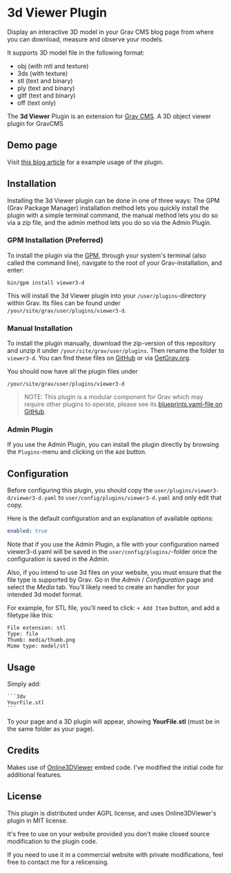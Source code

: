 # 3d Viewer Plugin

Display an interactive 3D model in your Grav CMS blog page from where you can download, measure and observe your models. 

It supports 3D model file in the following format:
- obj (with mtl and texture)
- 3ds (with texture)
- stl (text and binary)
- ply (text and binary)
- gltf (text and binary)
- off (text only)

The **3d Viewer** Plugin is an extension for [Grav CMS](http://github.com/getgrav/grav). A 3D object viewer plugin for GravCMS

## Demo page

Visit [this blog article](https://blog.cyril.by/en/documentation/3d%20models/filament-detector) for a example usage of the plugin.

## Installation

Installing the 3d Viewer plugin can be done in one of three ways: The GPM (Grav Package Manager) installation method lets you quickly install the plugin with a simple terminal command, the manual method lets you do so via a zip file, and the admin method lets you do so via the Admin Plugin.

### GPM Installation (Preferred)

To install the plugin via the [GPM](http://learn.getgrav.org/advanced/grav-gpm), through your system's terminal (also called the command line), navigate to the root of your Grav-installation, and enter:

    bin/gpm install viewer3-d

This will install the 3d Viewer plugin into your `/user/plugins`-directory within Grav. Its files can be found under `/your/site/grav/user/plugins/viewer3-d`.

### Manual Installation

To install the plugin manually, download the zip-version of this repository and unzip it under `/your/site/grav/user/plugins`. Then rename the folder to `viewer3-d`. You can find these files on [GitHub](https://github.com/x-ryl669/grav-plugin-viewer3-d) or via [GetGrav.org](http://getgrav.org/downloads/plugins#extras).

You should now have all the plugin files under

    /your/site/grav/user/plugins/viewer3-d
	
> NOTE: This plugin is a modular component for Grav which may require other plugins to operate, please see its [blueprints.yaml-file on GitHub](https://github.com/x-ryl669/grav-plugin-viewer3-d/blob/master/blueprints.yaml).

### Admin Plugin

If you use the Admin Plugin, you can install the plugin directly by browsing the `Plugins`-menu and clicking on the `Add` button.

## Configuration

Before configuring this plugin, you should copy the `user/plugins/viewer3-d/viewer3-d.yaml` to `user/config/plugins/viewer3-d.yaml` and only edit that copy.

Here is the default configuration and an explanation of available options:

```yaml
enabled: true
```

Note that if you use the Admin Plugin, a file with your configuration named viewer3-d.yaml will be saved in the `user/config/plugins/`-folder once the configuration is saved in the Admin.

Also, if you intend to use 3d files on your website, you must ensure that the file type is supported by Grav. Go in the *Admin* / *Configuration* page and select the *Media* tab.
You'll likely need to create an handler for your intended 3d model format.

For example, for STL file, you'll need to click: `+ Add Item` button, and add a filetype like this:
```
File extension: stl
Type: file
Thumb: media/thumb.png
Mime type: model/stl 
```



## Usage

Simply add:

````
```3dv
YourFile.stl
```
````

To your page and a 3D plugin will appear, showing **YourFile.stl** (must be in the same folder as your page).

## Credits

Makes use of [Online3DViewer](https://github.com/kovacsv/Online3DViewer) embed code. I've modified the initial code for additional features.

## License

This plugin is distributed under AGPL license, and uses Online3DViewer's plugin in MIT license. 

It's free to use on your website provided you don't make closed source modification to the plugin code. 

If you need to use it in a commercial website with private modifications, feel free to contact me for a relicensing.


